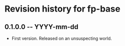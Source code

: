 # Revision history for fp-base

## 0.1.0.0 -- YYYY-mm-dd

* First version. Released on an unsuspecting world.
